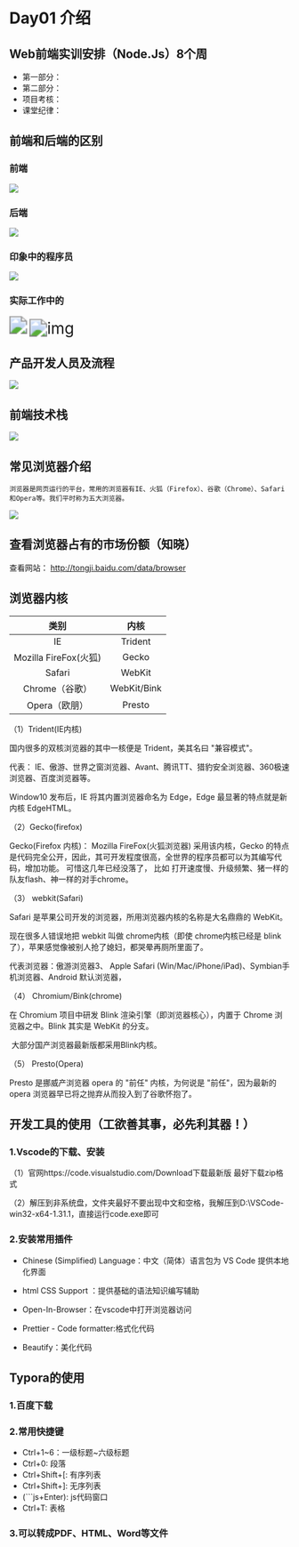 # Day01 介绍  

## Web前端实训安排（Node.Js）8个周

- 第一部分：
- 第二部分：
- 项目考核：
- 课堂纪律：

## 前端和后端的区别

### 前端 

![](C:\Users\lusu\Desktop\台州资料\tz-nodejs\01开班\img\src=http___photo.16pic.com_00_05_66_16pic_566331_b.jpg&refer=http___photo.16pic.jpg)

### 后端

![](C:\Users\lusu\Desktop\台州资料\tz-nodejs\01开班\img\src=http___images2.10qianwan.com_10qianwan_20180509_b_0_201805091348187671.jpg&refer=http___images2.10qianwan.jpg)

### 印象中的程序员 

![](C:\Users\lusu\Desktop\台州资料\tz-nodejs\01开班\img\微信图片_20210326135631.png)

### 实际工作中的



<img src="C:\Users\lusu\Desktop\台州资料\tz-nodejs\01开班\img\微信图片_20210326135651.png" style="zoom:200%;" />

<img src="https://img0.baidu.com/it/u=4162143953,2507078450&amp;fm=253&amp;fmt=auto&amp;app=138&amp;f=JPEG?w=500&amp;h=332" alt="img" style="zoom:200%;" />

## 产品开发人员及流程 



![](C:\Users\lusu\Desktop\台州资料\tz-nodejs\01开班\img\微信图片_20210327204026.png)



## 前端技术栈



![](C:\Users\lusu\Desktop\台州资料\tz-nodejs\01开班\img\微信图片_20210327203659.png)



## 常见浏览器介绍

```
浏览器是网页运行的平台，常用的浏览器有IE、火狐（Firefox）、谷歌（Chrome）、Safari和Opera等。我们平时称为五大浏览器。
```

![](C:\Users\lusu\Desktop\台州资料\tz-nodejs\01开班\img\b.png)

## 查看浏览器占有的市场份额（知晓）

查看网站： <a href="http://tongji.baidu.com/data/browser" target="_blank">http://tongji.baidu.com/data/browser</a>



## 浏览器内核

|         类别          |    内核     |
| :-------------------: | :---------: |
|          IE           |   Trident   |
| Mozilla FireFox(火狐) |    Gecko    |
|        Safari         |   WebKit    |
|    Chrome（谷歌）     | WebKit/Bink |
|     Opera（欧朋）     |   Presto    |

（1）Trident(IE内核) 

国内很多的双核浏览器的其中一核便是 Trident，美其名曰 "兼容模式"。

代表： IE、傲游、世界之窗浏览器、Avant、腾讯TT、猎豹安全浏览器、360极速浏览器、百度浏览器等。

Window10 发布后，IE 将其内置浏览器命名为 Edge，Edge 最显著的特点就是新内核 EdgeHTML。

（2）Gecko(firefox) 

Gecko(Firefox 内核)： Mozilla FireFox(火狐浏览器) 采用该内核，Gecko 的特点是代码完全公开，因此，其可开发程度很高，全世界的程序员都可以为其编写代码，增加功能。 可惜这几年已经没落了， 比如 打开速度慢、升级频繁、猪一样的队友flash、神一样的对手chrome。

（3） webkit(Safari)  

 Safari 是苹果公司开发的浏览器，所用浏览器内核的名称是大名鼎鼎的 WebKit。

 现在很多人错误地把 webkit 叫做 chrome内核（即使 chrome内核已经是 blink 了），苹果感觉像被别人抢了媳妇，都哭晕再厕所里面了。

 代表浏览器：傲游浏览器3、 Apple Safari (Win/Mac/iPhone/iPad)、Symbian手机浏览器、Android 默认浏览器，

（4） Chromium/Bink(chrome) 

   在 Chromium 项目中研发 Blink 渲染引擎（即浏览器核心），内置于 Chrome 浏览器之中。Blink 其实是 WebKit 的分支。 

​     大部分国产浏览器最新版都采用Blink内核。

（5） Presto(Opera) 

  Presto 是挪威产浏览器 opera 的 "前任" 内核，为何说是 "前任"，因为最新的 opera 浏览器早已将之抛弃从而投入到了谷歌怀抱了。

## 开发工具的使用（工欲善其事，必先利其器！）

### 1.Vscode的下载、安装

（1）官网https://code.visualstudio.com/Download下载最新版   最好下载zip格式

（2）解压到非系统盘，文件夹最好不要出现中文和空格，我解压到D:\VSCode-win32-x64-1.31.1，直接运行code.exe即可

### 2.安装常用插件

- Chinese (Simplified) Language：中文（简体）语言包为 VS Code 提供本地化界面

- html CSS Support ：提供基础的语法知识编写辅助

- Open-In-Browser：在vscode中打开浏览器访问

- Prettier - Code formatter:格式化代码

- Beautify：美化代码

## Typora的使用

### 1.百度下载

### 2.常用快捷键

- Ctrl+1~6：一级标题~六级标题
- Ctrl+0: 段落
- Ctrl+Shift+[: 有序列表
- Ctrl+Shift+]: 无序列表
- (```js+Enter): js代码窗口
- Ctrl+T: 表格

### 3.可以转成PDF、HTML、Word等文件





